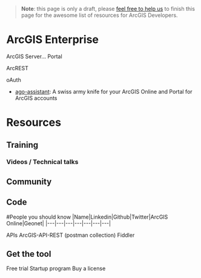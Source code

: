 > **Note**: this page is only a draft, please [feel free to help us](https://github.com/hhkaos/awesome-arcgis#contributions) to finish this page for the awesome list of resources for ArcGIS Developers.

# ArcGIS Enterprise
<!-- START doctoc -->
<!-- END doctoc -->

ArcGIS Server...
Portal

ArcREST

oAuth

* [ago-assistant](https://github.com/Esri/ago-assistant): A swiss army knife for your ArcGIS Online and Portal for ArcGIS accounts

# Resources
## Training
### Videos / Technical talks
## Community
## Code

#People you should know
|Name|Linkedin|Github|Twitter|ArcGIS Online|Geonet|
|---|---|---|---|---|---|---|


APIs
ArcGIS-API-REST (postman collection)
Fiddler

## Get the tool

Free trial
Startup program
Buy a license
